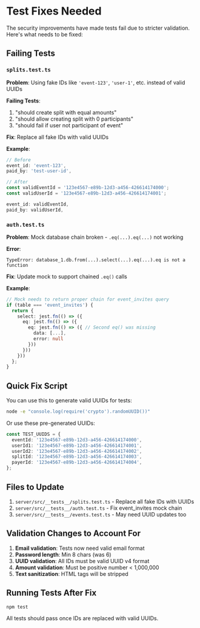 # Test Fixes Needed

The security improvements have made tests fail due to stricter validation. Here's what needs to be fixed:

## Failing Tests

### `splits.test.ts`

**Problem**: Using fake IDs like `'event-123'`, `'user-1'`, etc. instead of valid UUIDs

**Failing Tests**:
1. "should create split with equal amounts"
2. "should allow creating split with 0 participants"
3. "should fail if user not participant of event"

**Fix**: Replace all fake IDs with valid UUIDs

**Example**:
```typescript
// Before
event_id: 'event-123',
paid_by: 'test-user-id',

// After
const validEventId = '123e4567-e89b-12d3-a456-426614174000';
const validUserId = '123e4567-e89b-12d3-a456-426614174001';

event_id: validEventId,
paid_by: validUserId,
```

### `auth.test.ts`

**Problem**: Mock database chain broken - `.eq(...).eq(...)` not working

**Error**:
```
TypeError: database_1.db.from(...).select(...).eq(...).eq is not a function
```

**Fix**: Update mock to support chained `.eq()` calls

**Example**:
```typescript
// Mock needs to return proper chain for event_invites query
if (table === 'event_invites') {
  return {
    select: jest.fn(() => ({
      eq: jest.fn(() => ({
        eq: jest.fn(() => ({ // Second eq() was missing
          data: [...],
          error: null
        }))
      }))
    }))
  };
}
```

## Quick Fix Script

You can use this to generate valid UUIDs for tests:

```bash
node -e "console.log(require('crypto').randomUUID())"
```

Or use these pre-generated UUIDs:

```typescript
const TEST_UUIDS = {
  eventId: '123e4567-e89b-12d3-a456-426614174000',
  userId1: '123e4567-e89b-12d3-a456-426614174001',
  userId2: '123e4567-e89b-12d3-a456-426614174002',
  splitId: '123e4567-e89b-12d3-a456-426614174003',
  payerId: '123e4567-e89b-12d3-a456-426614174004',
};
```

## Files to Update

1. `server/src/__tests__/splits.test.ts` - Replace all fake IDs with UUIDs
2. `server/src/__tests__/auth.test.ts` - Fix event_invites mock chain
3. `server/src/__tests__/events.test.ts` - May need UUID updates too

## Validation Changes to Account For

1. **Email validation**: Tests now need valid email format
2. **Password length**: Min 8 chars (was 6)
3. **UUID validation**: All IDs must be valid UUID v4 format
4. **Amount validation**: Must be positive number < 1,000,000
5. **Text sanitization**: HTML tags will be stripped

## Running Tests After Fix

```bash
npm test
```

All tests should pass once IDs are replaced with valid UUIDs.

